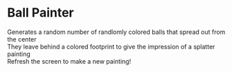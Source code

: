 <h1 class = 'title'>Ball Painter</h1>
Generates a random number of randlomly colored balls that spread out from the center<br>
They leave behind a colored footprint to give the impression of a splatter painting<br>
Refresh the screen to make a new painting!
